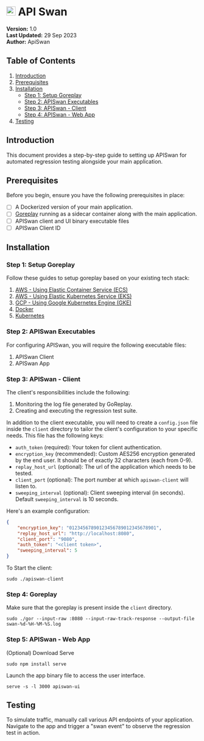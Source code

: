 # <img src="https://github.com/apiswan/documentation/assets/138169260/aeb58b96-56d7-4c99-b0d2-46eb54bdfa49" width="24"> API Swan 


**Version:** 1.0  
**Last Updated:** 29 Sep 2023  
**Author:** ApiSwan

## Table of Contents

1. [Introduction](#introduction)
2. [Prerequisites](#prerequisites)
3. [Installation](#installation)
   - [Step 1: Setup Goreplay](#step-1-setup-goreplay)
   - [Step 2: APISwan Executables](#step-2-apiswan-executables)
   - [Step 3: APISwan - Client](#step-3-apiswan---client)
   - [Step 4: APISwan - Web App](#step-4-apiswan---app)
4. [Testing](#testing)

## Introduction

This document provides a step-by-step guide to setting up APISwan for automated regression testing alongside your main application.

## Prerequisites

Before you begin, ensure you have the following prerequisites in place:

- [ ] A Dockerized version of your main application.
- [ ] [Goreplay](https://github.com/buger/goreplay) running as a sidecar container along with the main application.
- [ ] APISwan client and UI binary executable files
- [ ] APISwan Client ID

## Installation
### Step 1: Setup Goreplay
Follow these guides to setup goreplay based on your existing tech stack:
1. [AWS - Using Elastic Container Service (ECS)](goreplay-ecs.md)
2. [AWS - Using Elastic Kubernetes Service (EKS)](goreplay-eks.md)
3. [GCP - Using Google Kubernetes Engine (GKE)](goreplay-gke.md)
4. [Docker](goreplay-docker.md)
5. [Kubernetes](goreplay-kubernetes.md)

### Step 2: APISwan Executables
For configuring APISwan, you will require the following executable files:
1. APISwan Client
2. APISwan App

### Step 3: APISwan - Client
The client's responsibilities include the following:
1. Monitoring the log file generated by GoReplay.
2. Creating and executing the regression test suite.

In addition to the client executable, you will need to create a `config.json` file inside the `client` directory to tailor the client's configuration to your specific needs. This file has the following keys:
- `auth_token` (required): Your token for client authentication.
- `encryption_key` (recommended): Custom AES256 encryption generated by the end user. It should be of exactly 32 characters (each from 0-9).
- `replay_host_url` (optional): The url of the application which needs to be tested.
- `client_port` (optional): The port number at which `apiswan-client` will listen to.
- `sweeping_interval` (optional): Client sweeping interval (in seconds). Default `sweeping_interval` is 10 seconds.


Here's an example configuration:
```json
{
    "encryption_key": "01234567890123456789012345678901",
    "replay_host_url": "http://localhost:8080",
    "client_port": "9080",
    "auth_token": "<client token>",
    "sweeping_interval": 5
}
```

To Start the client:
```
sudo ./apiswan-client
```


### Step 4: Goreplay
Make sure that the goreplay is present inside the `client` directory.

```
sudo ./gor --input-raw :8080 --input-raw-track-response --output-file swan-%d-%H-%M-%S.log
```

### Step 5: APISwan - Web App

(Optional) Download Serve
```
sudo npm install serve
```

Launch the app binary file to access the user interface.
```
serve -s -l 3000 apiswan-ui
```

## Testing

To simulate traffic, manually call various API endpoints of your application. Navigate to the app and trigger a "swan event" to observe the regression test in action.
